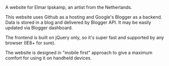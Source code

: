 A website for Elmar Ipskamp, an artist from the Netherlands.

This website uses Github as a hosting and Google's Blogger as a backend.
Data is stored in a blog and delivered by Blogger API. It may be easily updated via Blogger dashboard.

The frontend is built on jQuery only, so it's super fast and supported by any browser (IE8+ for sure).

The website is designed in "mobile first" approach to give a maximum comfort for using it on handheld devices.

